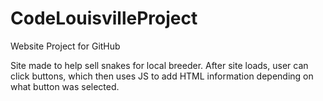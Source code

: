 # CodeLouisvilleProject

Website Project for GitHub

Site made to help sell snakes for local breeder. After site loads, user can click buttons, which then uses JS to add HTML information depending on what button was selected.
